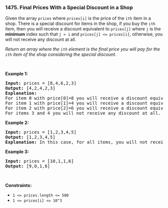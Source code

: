 <h3 align="left"> 1475. Final Prices With a Special Discount in a Shop</h3>
<div><p>Given the array <code>prices</code> where <code>prices[i]</code> is the price of the <code>ith</code> item in a shop. There is a special discount for items in the shop, if you buy the <code>ith</code> item, then you will receive a discount equivalent to <code>prices[j]</code> where <code>j</code> is the <strong>minimum</strong>&nbsp;index such that <code>j &gt; i</code> and <code>prices[j] &lt;= prices[i]</code>, otherwise, you will not receive any discount at all.</p>

<p><em>Return an array where the <code>ith</code> element is the final price you will pay for the <code>ith</code> item of the shop considering the special discount.</em></p>

<p>&nbsp;</p>
<p><strong>Example 1:</strong></p>

<pre><strong>Input:</strong> prices = [8,4,6,2,3]
<strong>Output:</strong> [4,2,4,2,3]
<strong>Explanation:</strong>&nbsp;
For item 0 with price[0]=8 you will receive a discount equivalent to prices[1]=4, therefore, the final price you will pay is 8 - 4 = 4.&nbsp;
For item 1 with price[1]=4 you will receive a discount equivalent to prices[3]=2, therefore, the final price you will pay is 4 - 2 = 2.&nbsp;
For item 2 with price[2]=6 you will receive a discount equivalent to prices[3]=2, therefore, the final price you will pay is 6 - 2 = 4.&nbsp;
For items 3 and 4 you will not receive any discount at all.
</pre>

<p><strong>Example 2:</strong></p>

<pre><strong>Input:</strong> prices = [1,2,3,4,5]
<strong>Output:</strong> [1,2,3,4,5]
<strong>Explanation:</strong> In this case, for all items, you will not receive any discount at all.
</pre>

<p><strong>Example 3:</strong></p>

<pre><strong>Input:</strong> prices = [10,1,1,6]
<strong>Output:</strong> [9,0,1,6]
</pre>

<p>&nbsp;</p>
<p><strong>Constraints:</strong></p>

<ul>
	<li><code>1 &lt;= prices.length &lt;= 500</code></li>
	<li><code>1 &lt;= prices[i] &lt;= 10^3</code></li>
</ul>
</div>
